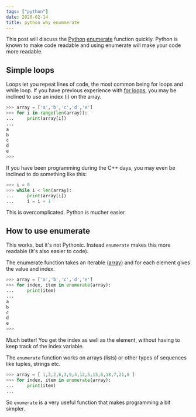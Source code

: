 ```yaml
---
tags: ["python"]
date: 2020-02-14
title: python why enummerate
---
```

This post will discuss the <a href="https://python.org">Python</a> <a href="https://pythonbasics.org/enumerate/">enumerate</a> function quickly. Python is known to make code readable and using enumerate will make your code more readable. 

## Simple loops

Loops let you repeat lines of code, the most common being for loops and while loop. If you have previous experience with <a href="https://pythonprogramminglanguage.com/for-loops/">for loops</a>, you may be inclined to use an index (i) on the array.

```python
>>> array = ['a','b','c','d','e']
>>> for i in range(len(array)):
...     print(array[i])
... 
a
b
c
d
e
>>> 
```

If you have been programming during the C++ days, you may even be inclined to do something like this:

```python
>>> i = 0
>>> while i < len(array):
...     print(array[i])
...     i = i + 1
```

This is overcomplicated. Python is mucher easier

## How to use enumerate

This works, but it's not Pythonic. Instead `enumerate` makes this more readable (It's also easier to code).

The enumerate function takes an iterable (<a href="https://pythonbasics.org/list/">array</a>) and for each element gives the value and index.

```python
>>> array = ['a','b','c','d','e']
>>> for index, item in enumerate(array):
...     print(item)
... 
a
b
c
d
e
>>> 
```

Much better! You get the index as well as the element, without having to keep track of the index variable.

The `enumerate` function works on arrays (lists) or other types of sequences like tuples, strings etc.

```python
>>> array = [ 1,3,2,6,3,9,4,12,5,15,6,18,7,21,8 ]
>>> for index, item in enumerate(array):
...     print(item)
... 
```

So `enumerate` is a very useful function that makes programming a bit simpler.



